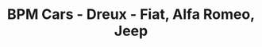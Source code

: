 ---
title: "BPM Cars - Dreux - Fiat, Alfa Romeo, Jeep"
url: /dreux/bpm-cars-dreux-fiat-alfa-romeo-jeep/
shop: voiture
---